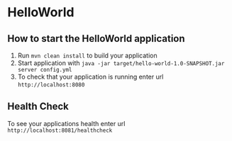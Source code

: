 # HelloWorld

How to start the HelloWorld application
---

1. Run `mvn clean install` to build your application
1. Start application with `java -jar target/hello-world-1.0-SNAPSHOT.jar server config.yml`
1. To check that your application is running enter url `http://localhost:8080`

Health Check
---

To see your applications health enter url `http://localhost:8081/healthcheck`
